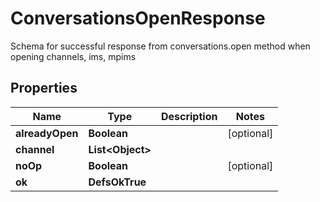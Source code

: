 

# ConversationsOpenResponse

Schema for successful response from conversations.open method when opening channels, ims, mpims

## Properties

| Name | Type | Description | Notes |
|------------ | ------------- | ------------- | -------------|
|**alreadyOpen** | **Boolean** |  |  [optional] |
|**channel** | **List&lt;Object&gt;** |  |  |
|**noOp** | **Boolean** |  |  [optional] |
|**ok** | **DefsOkTrue** |  |  |



